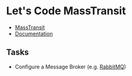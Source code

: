 # Let's Code MassTransit

- [MassTransit](https://masstransit.io/)
- [Documentation](https://masstransit.io/documentation/concepts)

## Tasks

- Configure a Message Broker (e.g. [RabbitMQ](https://masstransit.io/documentation/transports/rabbitmq))
